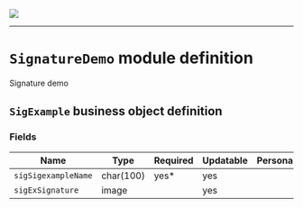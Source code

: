 <!--
 ___ _            _ _    _ _    __
/ __(_)_ __  _ __| (_)__(_) |_ /_/
\__ \ | '  \| '_ \ | / _| |  _/ -_)
|___/_|_|_|_| .__/_|_\__|_|\__\___|
            |_| 
-->
![](https://docs.simplicite.io//logos/logo250.png)
* * *

`SignatureDemo` module definition
=================================

Signature demo

`SigExample` business object definition
---------------------------------------



### Fields

| Name                                                         | Type                                     | Required | Updatable | Personal | Description                                                                      |
|--------------------------------------------------------------|------------------------------------------|----------|-----------|----------|----------------------------------------------------------------------------------|
| `sigSigexampleName`                                          | char(100)                                | yes*     | yes       |          | -                                                                                |
| `sigExSignature`                                             | image                                    |          | yes       |          | -                                                                                |


